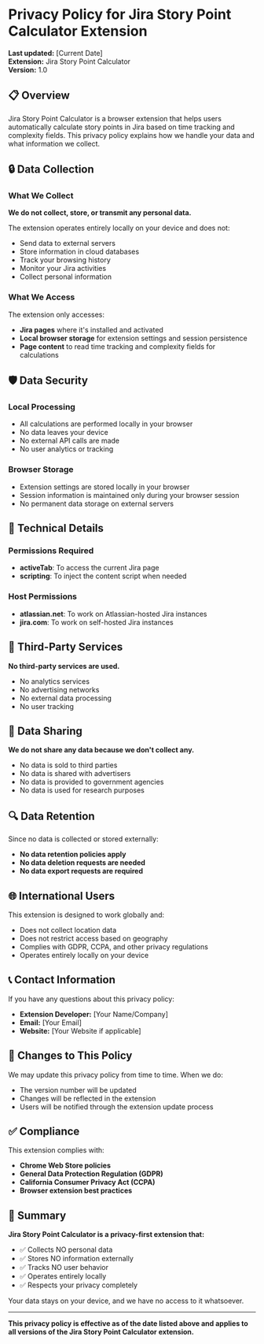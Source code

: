 # Privacy Policy for Jira Story Point Calculator Extension

**Last updated:** [Current Date]  
**Extension:** Jira Story Point Calculator  
**Version:** 1.0

## 📋 Overview

Jira Story Point Calculator is a browser extension that helps users automatically calculate story points in Jira based on time tracking and complexity fields. This privacy policy explains how we handle your data and what information we collect.

## 🔒 Data Collection

### What We Collect
**We do not collect, store, or transmit any personal data.**

The extension operates entirely locally on your device and does not:
- Send data to external servers
- Store information in cloud databases
- Track your browsing history
- Monitor your Jira activities
- Collect personal information

### What We Access
The extension only accesses:
- **Jira pages** where it's installed and activated
- **Local browser storage** for extension settings and session persistence
- **Page content** to read time tracking and complexity fields for calculations

## 🛡️ Data Security

### Local Processing
- All calculations are performed locally in your browser
- No data leaves your device
- No external API calls are made
- No user analytics or tracking

### Browser Storage
- Extension settings are stored locally in your browser
- Session information is maintained only during your browser session
- No permanent data storage on external servers

## 🔧 Technical Details

### Permissions Required
- **activeTab**: To access the current Jira page
- **scripting**: To inject the content script when needed

### Host Permissions
- **atlassian.net**: To work on Atlassian-hosted Jira instances
- **jira.com**: To work on self-hosted Jira instances

## 📱 Third-Party Services

**No third-party services are used.**
- No analytics services
- No advertising networks
- No external data processing
- No user tracking

## 🚫 Data Sharing

**We do not share any data because we don't collect any.**
- No data is sold to third parties
- No data is shared with advertisers
- No data is provided to government agencies
- No data is used for research purposes

## 🔍 Data Retention

Since no data is collected or stored externally:
- **No data retention policies apply**
- **No data deletion requests are needed**
- **No data export requests are required**

## 🌐 International Users

This extension is designed to work globally and:
- Does not collect location data
- Does not restrict access based on geography
- Complies with GDPR, CCPA, and other privacy regulations
- Operates entirely locally on your device

## 📞 Contact Information

If you have any questions about this privacy policy:

- **Extension Developer:** [Your Name/Company]
- **Email:** [Your Email]
- **Website:** [Your Website if applicable]

## 📝 Changes to This Policy

We may update this privacy policy from time to time. When we do:
- The version number will be updated
- Changes will be reflected in the extension
- Users will be notified through the extension update process

## ✅ Compliance

This extension complies with:
- **Chrome Web Store policies**
- **General Data Protection Regulation (GDPR)**
- **California Consumer Privacy Act (CCPA)**
- **Browser extension best practices**

## 🎯 Summary

**Jira Story Point Calculator is a privacy-first extension that:**
- ✅ Collects NO personal data
- ✅ Stores NO information externally
- ✅ Tracks NO user behavior
- ✅ Operates entirely locally
- ✅ Respects your privacy completely

Your data stays on your device, and we have no access to it whatsoever.

---

**This privacy policy is effective as of the date listed above and applies to all versions of the Jira Story Point Calculator extension.**

